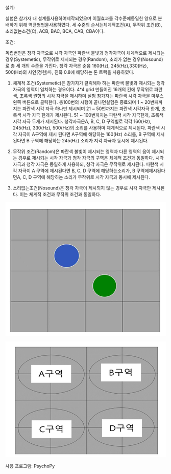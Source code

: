 설계:

실험은 참가자 내 설계를사용하여제작되었으며 이월효과를 각수준에동일한 양으로 분배하기 위해 역균형법을사용하였다. 세 수준의 순서는체계적조건(A), 무작위 조건(B), 소리없는소건(C), ACB, BAC, BCA, CAB, CBA이다.


조건:

독립변인은 청각 자극으로 시각 자극인 파란색 불빛과 청각자극이 체계적으로 제시되는경우(Systemetic), 무작위로 제시되는 경우(Random), 
소리가 없는 경우(Nosound)로 총 세 개의 수준을 가진다. 
청각 자극은 순음 160(Hz), 245(Hz),330(Hz), 500(Hz)의 사인(정현)파, 진폭 0.8에 해당하는 톤 트랙을 사용하였다. 

1) 체계적 조건(Systemetic)은 참가자가 클릭해야 하는 파란색 불빛과 제시되는 청각 자극의 영역이 일치하는 경우이다.
   4*4 grid 만들어진 16개의 칸에 무작위로 파란색, 초록색 원형의 시각 자극을 제시하며 실험 참가자는 파란색 시각 자극을 마우스 왼쪽 버튼으로 클릭한다. 총100번의 시행이 끝나면실험은 종료되며 1 ~ 20번째까지는 파란색 시각 자극 하나만 제시되며 21 ~ 50번까지는 파란색 시각자극 한개, 초록색 시각 자극 한개가 제시된다. 51 ~ 100번까지는 파란색 시각 자극한개, 초록색 시각 자극 두개가 제시된다. 청각자극은A, B, C, D 구역별로 각각 160(Hz), 245(Hz), 330(Hz), 500(Hz)의 소리를 사용하며 체계적으로 제시된다. 파란색 시각 자극이 A구역에 제시 된다면 A구역에 해당하는 160(Hz) 소리를, B 구역에 제시된다면 B 구역에 해당하는 245(Hz) 소리가 지각 자극과 동시에 제시된다.


2) 무작위 조건(Random)은 파란색 불빛이 제시되는 영역과 다른 영역의 음이 제시되는 경우로 제시되는 시각 자극과 청각 자극의 구역은 체계적 조건과 동일하다. 
시각 자극과 청각 자극은 동일하게 사용하되, 청각 자극은 무작위로 제시된다. 파란색 시각 자극이 A 구역에 제시된다면 B, C, D 구역에 해당하는소리가, B 구역에제시된다면A, C, D 구역에 해당하는 소리가 무작위로 시각 자극과 동시에 제시된다. 

3) 소리없는조건(Nosound)은 청각 자극이 제시되지 않는 경우로 시각 자극만 제시된다. 이는 체계적 조건과 무작위 조건과 동일하다.

![설계 이미지](./실험화면.png)


![설계 이미지](./청각자극제시구역.png)


사용 프로그램: PsychoPy
